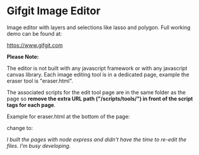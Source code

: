 # Gifgit Image Editor
Image editor with layers and selections like lasso and polygon. Full working demo can be found at:

https://www.gifgit.com

**Please Note:**

The editor is not built with any javascript framework or with any javascript canvas library. Each image editing tool is in a dedicated page, example the eraser tool is "eraser.html". 

The associated scripts for the edit tool page are in the same folder as the page so **remove the extra URL path ("/scripts/tools/") in front of the script tags for each page**.

Example for eraser.html at the bottom of the page:

<script src="/scripts/tools/eraser.js"></script>
change to:
<script src="eraser.js"></script>


*I built the pages with node express and didn't have the time to re-edit the files. I'm busy developing.*
